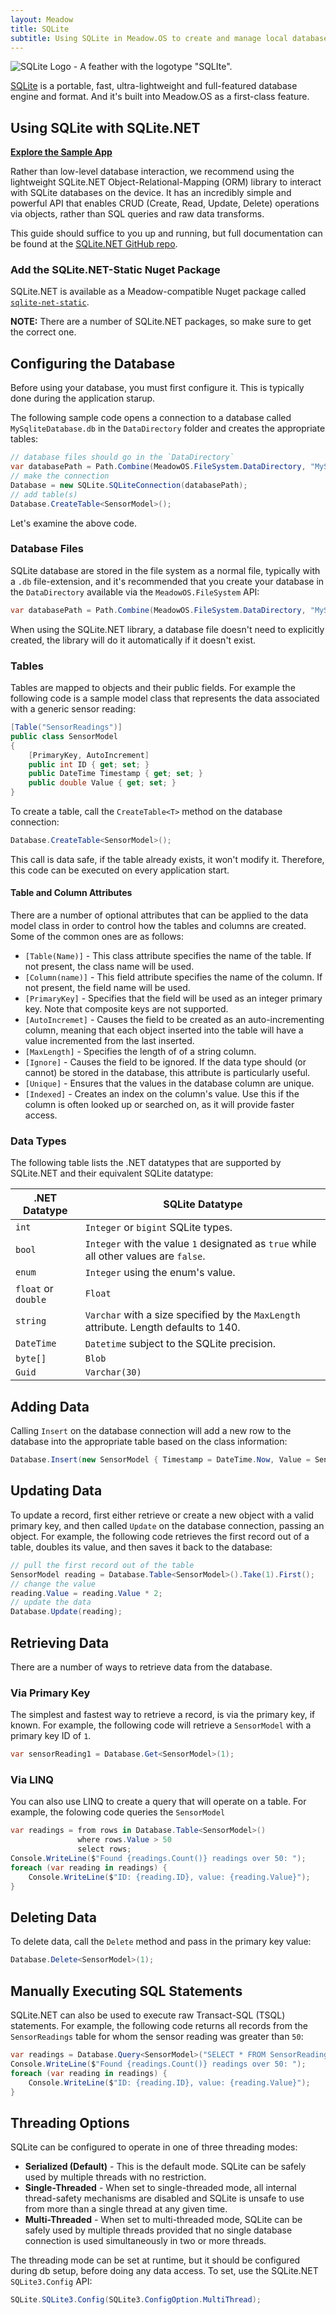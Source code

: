 ```yaml
---
layout: Meadow
title: SQLite
subtitle: Using SQLite in Meadow.OS to create and manage local databases.
---
```


![SQLite Logo - A feather with the logotype "SQLIte".](SQLite370.svg)

[SQLite](https://www.sqlite.org/) is a portable, fast, ultra-lightweight and full-featured database engine and format. And it's built into Meadow.OS as a first-class feature.

## Using SQLite with SQLite.NET

**[Explore the Sample App](https://github.com/WildernessLabs/Meadow.Core.Samples/tree/develop/Source/Meadow.Core.Samples/OS/SQLite)**

Rather than low-level database interaction, we recommend using the lightweight SQLite.NET Object-Relational-Mapping (ORM) library to interact with SQLite databases on the device. It has an incredibly simple and powerful API that enables CRUD (Create, Read, Update, Delete) operations via objects, rather than SQL queries and raw data transforms.

This guide should suffice to you up and running, but full documentation can be found at the [SQLite.NET GitHub repo](https://github.com/praeclarum/sqlite-net/wiki).


### Add the SQLite.NET-Static Nuget Package

SQLite.NET is available as a Meadow-compatible Nuget package called [`sqlite-net-static`](https://www.nuget.org/packages/sqlite-net-static). 

**NOTE:** There are a number of SQLite.NET packages, so make sure to get the correct one.

## Configuring the Database

Before using your database, you must first configure it. This is typically done during the application starup.

The following sample code opens a connection to a database called `MySqliteDatabase.db` in the `DataDirectory` folder and creates the appropriate tables:

```csharp
// database files should go in the `DataDirectory`
var databasePath = Path.Combine(MeadowOS.FileSystem.DataDirectory, "MySqliteDatabase.db");
// make the connection
Database = new SQLite.SQLiteConnection(databasePath);
// add table(s)
Database.CreateTable<SensorModel>();
```

Let's examine the above code.

### Database Files

SQLite database are stored in the file system as a normal file, typically with a `.db` file-extension, and it's recommended that you create your database in the `DataDirectory` available via the `MeadowOS.FileSystem` API:

```csharp
var databasePath = Path.Combine(MeadowOS.FileSystem.DataDirectory, "MySqliteDatabase.db");
```

When using the SQLite.NET library, a database file doesn't need to explicitly created, the library will do it automatically if it doesn't exist.

### Tables

Tables are mapped to objects and their public fields. For example the following code is a sample model class that represents the data associated with a generic sensor reading:

```csharp
[Table("SensorReadings")]
public class SensorModel
{
    [PrimaryKey, AutoIncrement]
    public int ID { get; set; }
    public DateTime Timestamp { get; set; }
    public double Value { get; set; }
}
```

To create a table, call the `CreateTable<T>` method on the database connection:

```csharp
Database.CreateTable<SensorModel>();
```

This call is data safe, if the table already exists, it won't modify it. Therefore, this code can be executed on every application start.


#### Table and Column Attributes

There are a number of optional attributes that can be applied to the data model class in order to control how the tables and columns are created. Some of the common ones are as follows:

 * `[Table(Name)]` - This class attribute specifies the name of the table. If not present, the class name will be used.
 * `[Column(name)]` - This field attribute specifies the name of the column. If not present, the field name will be used.
 * `[PrimaryKey]` - Specifies that the field will be used as an integer primary key. Note that composite keys are not supported.
 * `[AutoIncremet]` - Causes the field to be created as an auto-incrementing column, meaning that each object inserted into the table will have a value incremented from the last inserted.
 * `[MaxLength]` - Specifies the length of of a string column.
 * `[Ignore]` - Causes the field to be ignored. If the data type should (or cannot) be stored in the database, this attribute is particularly useful.
 * `[Unique]` - Ensures that the values in the database column are unique.
 * `[Indexed]` - Creates an index on the column's value. Use this if the column is often looked up or searched on, as it will provide faster access.

### Data Types

The following table lists the .NET datatypes that are supported by SQLite.NET and their equivalent SQLite datatype:

| .NET Datatype | SQLite Datatype |
|---------------|-----------------|
| `int`         | `Integer` or `bigint` SQLite types. |
| `bool`        | `Integer` with the value `1` designated as `true` while all other values are `false`. |
| `enum`        | `Integer` using the enum's value. |
| `float` or `double` | `Float` |
| `string`      | `Varchar` with a size specified by the `MaxLength` attribute. Length defaults to 140. |
| `DateTime`    | `Datetime` subject to the SQLite precision. |
| `byte[]`      | `Blob` |
| `Guid`        | `Varchar(30)` |


## Adding Data

Calling `Insert` on the database connection will add a new row to the database into the appropriate table based on the class information:

```csharp
Database.Insert(new SensorModel { Timestamp = DateTime.Now, Value = SensorValue });
```

## Updating Data

To update a record, first either retrieve or create a new object with a valid primary key, and then called `Update` on the database connection, passing an object. For example, the following code retrieves the first record out of a table, doubles its value, and then saves it back to the database:

```csharp
// pull the first record out of the table
SensorModel reading = Database.Table<SensorModel>().Take(1).First();
// change the value
reading.Value = reading.Value * 2;
// update the data
Database.Update(reading);
```

## Retrieving Data

There are a number of ways to retrieve data from the database. 

### Via Primary Key

The simplest and fastest way to retrieve a record, is via the primary key, if known. For example, the following code will retrieve a `SensorModel` with a primary key ID of `1`.

```csharp
var sensorReading1 = Database.Get<SensorModel>(1);
```

### Via LINQ

You can also use LINQ to create a query that will operate on a table. For example, the folowing code queries the `SensorModel`

```csharp
var readings = from rows in Database.Table<SensorModel>()
               where rows.Value > 50
               select rows;
Console.WriteLine($"Found {readings.Count()} readings over 50: ");
foreach (var reading in readings) {
    Console.WriteLine($"ID: {reading.ID}, value: {reading.Value}");
}
```

## Deleting Data

To delete data, call the `Delete` method and pass in the primary key value:

```csharp
Database.Delete<SensorModel>(1);
```

## Manually Executing SQL Statements

SQLite.NET can also be used to execute raw Transact-SQL (TSQL) statements. For example, the following code returns all records from the `SensorReadings` table for whom the sensor reading was greater than `50`:

```csharp
var readings = Database.Query<SensorModel>("SELECT * FROM SensorReadings WHERE value > ?", 50);
Console.WriteLine($"Found {readings.Count()} readings over 50: ");
foreach (var reading in readings) {
    Console.WriteLine($"ID: {reading.ID}, value: {reading.Value}");
}
```

## Threading Options

SQLite can be configured to operate in one of three threading modes:
 
 * **Serialized (Default)** - This is the default mode. SQLite can be safely used by multiple threads with no restriction.
 * **Single-Threaded** - When set to single-threaded mode, all internal thread-safety mechanisms are disabled and SQLite is unsafe to use from more than a single thread at any given time.
 * **Multi-Threaded** - When set to multi-threaded mode, SQLite can be safely used by multiple threads provided that no single database connection is used simultaneously in two or more threads.

The threading mode can be set at runtime, but it should be configured during db setup, before doing any data access. To set, use the SQLite.NET `SQLite3.Config` API:

```csharp
SQLite.SQLite3.Config(SQLite3.ConfigOption.MultiThread);
```

